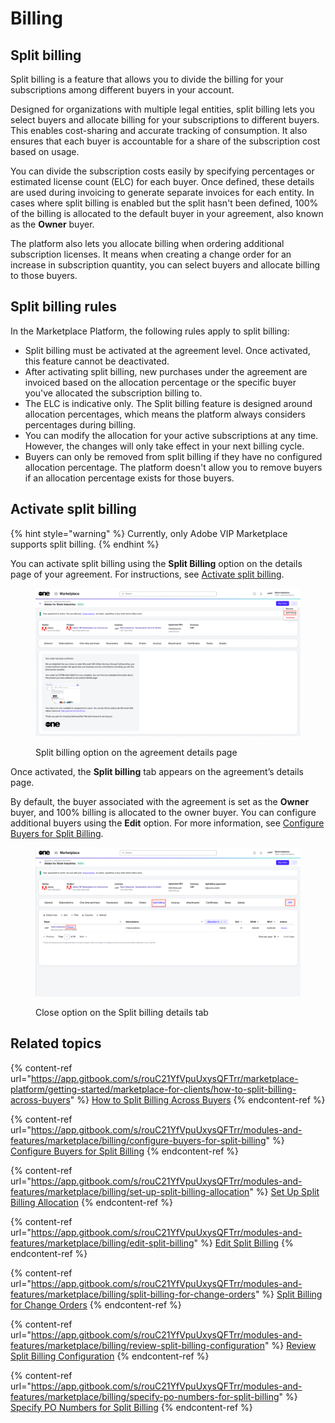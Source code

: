 # Billing

## Split billing

Split billing is a feature that allows you to divide the billing for your subscriptions among different buyers in your account.&#x20;

Designed for organizations with multiple legal entities, split billing lets you select buyers and allocate billing for your subscriptions to different buyers. This enables cost-sharing and accurate tracking of consumption. It also ensures that each buyer is accountable for a share of the subscription cost based on usage.

You can divide the subscription costs easily by specifying percentages or estimated license count (ELC) for each buyer. Once defined, these details are used during invoicing to generate separate invoices for each entity. In cases where split billing is enabled but the split hasn't been defined, 100% of the billing is allocated to the default buyer in your agreement, also known as the **Owner** buyer.&#x20;

The platform also lets you allocate billing when ordering additional subscription licenses. It means when creating a change order for an increase in subscription quantity, you can select buyers and allocate billing to those buyers.&#x20;

## Split billing rules

In the Marketplace Platform, the following rules apply to split billing:

* Split billing must be activated at the agreement level. Once activated, this feature cannot be deactivated.
* After activating split billing, new purchases under the agreement are invoiced based on the allocation percentage or the specific buyer you've allocated the subscription billing to.
* The ELC is indicative only. The Split billing feature is designed around allocation percentages, which means the platform always considers percentages during billing.&#x20;
* You can modify the allocation for your active subscriptions at any time. However, the changes will only take effect in your next billing cycle.
* Buyers can only be removed from split billing if they have no configured allocation percentage. The platform doesn't allow you to remove buyers if an allocation percentage exists for those buyers.

## Activate split billing

{% hint style="warning" %}
Currently, only Adobe VIP Marketplace supports split billing.&#x20;
{% endhint %}

You can activate split billing using the **Split Billing** option on the details page of your agreement. For instructions, see [Activate split billing](../../../marketplace-platform/getting-started/marketplace-for-clients/how-to-split-billing-across-buyers.md#id-1.-activate-split-billing).

<figure><img src="../../../.gitbook/assets/activate_split_billing.png" alt=""><figcaption><p>Split billing option on the agreement details page</p></figcaption></figure>

Once activated, the **Split billing** tab appears on the agreement’s details page.&#x20;

By default, the buyer associated with the agreement is set as the **Owner** buyer, and 100% billing is allocated to the owner buyer. You can configure additional buyers using the **Edit** option. For more information, see [Configure Buyers for Split Billing](configure-buyers-for-split-billing.md).

<figure><img src="../../../.gitbook/assets/split billing tab.png" alt=""><figcaption><p>Close option on the Split billing details tab</p></figcaption></figure>

## Related topics

{% content-ref url="https://app.gitbook.com/s/rouC21YfVpuUxysQFTrr/marketplace-platform/getting-started/marketplace-for-clients/how-to-split-billing-across-buyers" %}
[How to Split Billing Across Buyers](https://app.gitbook.com/s/rouC21YfVpuUxysQFTrr/marketplace-platform/getting-started/marketplace-for-clients/how-to-split-billing-across-buyers)
{% endcontent-ref %}

{% content-ref url="https://app.gitbook.com/s/rouC21YfVpuUxysQFTrr/modules-and-features/marketplace/billing/configure-buyers-for-split-billing" %}
[Configure Buyers for Split Billing](https://app.gitbook.com/s/rouC21YfVpuUxysQFTrr/modules-and-features/marketplace/billing/configure-buyers-for-split-billing)
{% endcontent-ref %}

{% content-ref url="https://app.gitbook.com/s/rouC21YfVpuUxysQFTrr/modules-and-features/marketplace/billing/set-up-split-billing-allocation" %}
[Set Up Split Billing Allocation](https://app.gitbook.com/s/rouC21YfVpuUxysQFTrr/modules-and-features/marketplace/billing/set-up-split-billing-allocation)
{% endcontent-ref %}

{% content-ref url="https://app.gitbook.com/s/rouC21YfVpuUxysQFTrr/modules-and-features/marketplace/billing/edit-split-billing" %}
[Edit Split Billing](https://app.gitbook.com/s/rouC21YfVpuUxysQFTrr/modules-and-features/marketplace/billing/edit-split-billing)
{% endcontent-ref %}

{% content-ref url="https://app.gitbook.com/s/rouC21YfVpuUxysQFTrr/modules-and-features/marketplace/billing/split-billing-for-change-orders" %}
[Split Billing for Change Orders](https://app.gitbook.com/s/rouC21YfVpuUxysQFTrr/modules-and-features/marketplace/billing/split-billing-for-change-orders)
{% endcontent-ref %}

{% content-ref url="https://app.gitbook.com/s/rouC21YfVpuUxysQFTrr/modules-and-features/marketplace/billing/review-split-billing-configuration" %}
[Review Split Billing Configuration](https://app.gitbook.com/s/rouC21YfVpuUxysQFTrr/modules-and-features/marketplace/billing/review-split-billing-configuration)
{% endcontent-ref %}

{% content-ref url="https://app.gitbook.com/s/rouC21YfVpuUxysQFTrr/modules-and-features/marketplace/billing/specify-po-numbers-for-split-billing" %}
[Specify PO Numbers for Split Billing](https://app.gitbook.com/s/rouC21YfVpuUxysQFTrr/modules-and-features/marketplace/billing/specify-po-numbers-for-split-billing)
{% endcontent-ref %}
